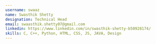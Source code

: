 ```yaml
---
username: swaaz
name: Swasthik Shetty
designation: Technical Head 
email: swaasthik.shetty07@gmail.com
linkedin: https://www.linkedin.com/in/swasthik-shetty-b50928174/
skills: C, C++, Python, HTML, CSS, JS, JAVA, Design
---
```

